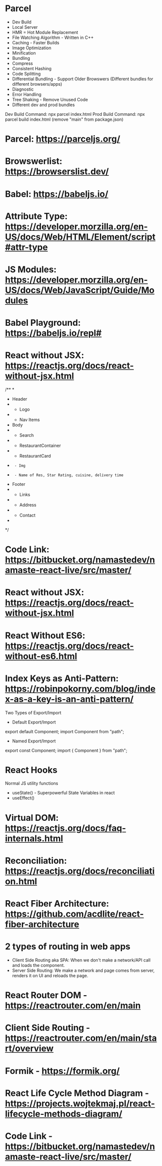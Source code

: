 <!-- Ep 02 -->
# Parcel
- Dev Build
- Local Server
- HMR = Hot Module Replacement
- File Watching Algorithm - Written in C++
- Caching - Faster Builds
- Image Optimization
- Minification
- Bundling
- Compress
- Consistent Hashing
- Code Splitting
- Differential Bundling - Support Older Browswers (Different bundles for different browsers/apps)
- Diagnostic
- Error Handling
- Tree Shaking - Remove Unused Code
- Different dev and prod bundles

<!-- Note -->
Dev Build Command: npx parcel index.html
Prod Build Command: npx parcel build index.html (remove "main" from package.json)

# Parcel: https://parceljs.org/
# Browswerlist: https://browserslist.dev/

<!-- Ep 03 -->
# Babel: https://babeljs.io/
# Attribute Type: https://developer.morzilla.org/en-US/docs/Web/HTML/Element/script#attr-type
# JS Modules: https://developer.morzilla.org/en-US/docs/Web/JavaScript/Guide/Modules
# Babel Playground: https://babeljs.io/repl#
# React without JSX: https://reactjs.org/docs/react-without-jsx.html

<!-- Ep 04 -->

/**
 * 
 * Header
 * - Logo
 * - Nav Items
 * Body
 * - Search
 * - RestaurantContainer
 *  - RestaurantCard
 *      - Img
 *      - Name of Res, Star Rating, cuisine, delivery time
 * Footer
 * - Links
 * - Address
 * - Contact
 * 
 */

# Code Link: https://bitbucket.org/namastedev/namaste-react-live/src/master/
# React without JSX: https://reactjs.org/docs/react-without-jsx.html
# React Without ES6: https://reactjs.org/docs/react-without-es6.html
# Index Keys as Anti-Pattern: https://robinpokorny.com/blog/index-as-a-key-is-an-anti-pattern/

<!-- Ep 05 -->
Two Types of Export/Import

- Default Export/Import

export default Component;
import Component from "path";

- Named Export/Import

export const Component;
import { Component } from "path";

# React Hooks
Normal JS utility functions
- useState() - Superpowerful State Variables in react
- useEffect()

# Virtual DOM: https://reactjs.org/docs/faq-internals.html
# Reconciliation: https://reactjs.org/docs/reconciliation.html
# React Fiber Architecture: https://github.com/acdlite/react-fiber-architecture

<!-- Ep 06 -->

<!-- Ep 07 -->
# 2 types of routing in web apps
- Client Side Routing aka SPA: When we don't make a network/API call and loads the component.
- Server Side Routing: We make a network and page comes from server, renders it on UI and reloads the page.

# React Router DOM - https://reactrouter.com/en/main
# Client Side Routing - https://reactrouter.com/en/main/start/overview 
# Formik - https://formik.org/

<!-- Ep 08 -->
# React Life Cycle Method Diagram - https://projects.wojtekmaj.pl/react-lifecycle-methods-diagram/
# Code Link - https://bitbucket.org/namastedev/namaste-react-live/src/master/